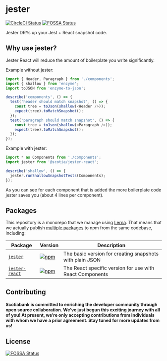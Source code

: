 # jester
[![CircleCI Status](https://circleci.com/gh/scotiabank/jester.svg?style=shield&circle-token=:circle-token)](https://circleci.com/gh/scotiabank/jester)
[![FOSSA Status](https://app.fossa.com/api/projects/git%2Bgithub.com%2Fjsoehner%2Fjester.svg?type=shield)](https://app.fossa.com/projects/git%2Bgithub.com%2Fjsoehner%2Fjester?ref=badge_shield)

Jester DRYs up your Jest + React snapshot code.

## Why use jester?

Jester React will reduce the amount of boilerplate you write significantly.

Example without jester:

```js
import { Header, Paragraph } from './components';
import { shallow } from 'enzyme';
import toJSON from 'enzyme-to-json';

describe('components', () => {
  test('header should match snapshot', () => {
    const tree = toJson(shallow(<Header />));
    expect(tree).toMatchSnapshot();
  });
  test('paragraph should match snapshot', () => {
    const tree = toJson(shallow(<Paragraph />));
    expect(tree).toMatchSnapshot();
  });
});
```
Example with jester:

```js
import * as Components from './components';
import jester from '@scotia/jester-react';

describe('shallow', () => {
  jester.runShallowSnapshotTests(Components);
});
```

As you can see for each component that is added the more boilerplate code jester saves you (about 4 lines per component).


## Packages

This repository is a monorepo that we manage using [Lerna](https://github.com/lerna/lerna). That means that we actually publish [multiple packages](/packages) to npm from the same codebase, including:

| Package | Version | Description |
|---------|---------|-------------|
| [`jester`](/packages/jester) | [![npm](https://img.shields.io/npm/v/@scotia/jester.svg?style=flat-square)](https://www.npmjs.com/package/@scotia/jester) | The basic version for creating snapshots with plain JSON |
| [`jester-react`](/packages/jester-react) |[![npm](https://img.shields.io/npm/v/@scotia/jester-react.svg?style=flat-square)](https://www.npmjs.com/package/@scotia/jester-react) | The React specific version for use with React Components|

## Contributing

#### Scotiabank is committed to enriching the developer community through open source collaboration. We’ve just begun this exciting journey with all of you! At present, we’re only accepting contributions from individuals with whom we have a prior agreement. Stay tuned for more updates from us!


## License
[![FOSSA Status](https://app.fossa.com/api/projects/git%2Bgithub.com%2Fjsoehner%2Fjester.svg?type=large)](https://app.fossa.com/projects/git%2Bgithub.com%2Fjsoehner%2Fjester?ref=badge_large)